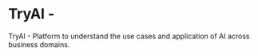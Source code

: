 # TryAI -
TryAI - Platform to understand the use cases and application of AI across business domains.
